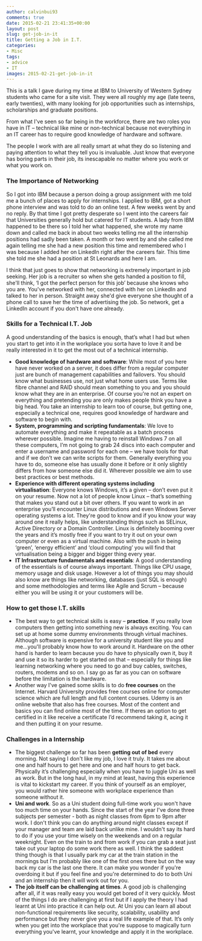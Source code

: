 ```yaml
---
author: calvinbui93
comments: true
date: 2015-02-21 23:41:35+00:00
layout: post
slug: get-job-in-it
title: Getting a Job in I.T.
categories:
- Misc
tags:
- advice
- IT
images: 2015-02-21-get-job-in-it
---
```


This is a talk I gave during my time at IBM to University of Western Sydney students who came for a site visit. They were all roughly my age (late teens, early twenties), with many looking for job opportunities such as internships, scholarships and graduate positions.

<!-- more -->

From what I've seen so far being in the workforce, there are two roles you have in IT – technical like mine or non-technical because not everything in an IT career has to require good knowledge of hardware and software.

The people I work with are all really smart at what they do so listening and paying attention to what they tell you is invaluable. Just know that everyone has boring parts in their job, its inescapable no matter where you work or what you work on.

### The Importance of Networking

So I got into IBM because a person doing a group assignment with me told me a bunch of places to apply for internships. I applied to IBM, got a short phone interview and was told to do an online test. A few weeks went by and no reply. By that time I got pretty desperate so I went into the careers fair that Universities generally hold but catered for IT students. A lady from IBM happened to be there so I told her what happened, she wrote my name down and called me back in about two weeks telling me all the internship positions had sadly been taken. A month or two went by and she called me again telling me she had a new position this time and remembered who I was because I added her on LinkedIn right after the careers fair. This time she told me she had a position at St Leonards and here I am.

I think that just goes to show that networking is extremely important in job seeking. Her job is a recruiter so when she gets handed a position to fill, she'll think, ‘I got the perfect person for this job’ because she knows who you are. You've networked with her, connected with her on LinkedIn and talked to her in person. Straight away she'd give everyone she thought of a phone call to save her the time of advertising the job. So network, get a LinkedIn account if you don't have one already.

### Skills for a Technical I.T. Job

A good understanding of the basics is enough, that’s what I had but when you start to get into it in the workplace you sorta have to love it and be really interested in it to get the most out of a technical internship.

* **Good knowledge of hardware and software**: While most of you here have never worked on a server, it does differ from a regular computer just are bunch of management capabilities and failovers. You should know what businesses use, not just what home users use. Terms like fibre channel and RAID should mean something to you and you should know what they are in an enterprise. Of course you're not an expert on everything and pretending you are only makes people think you have a big head. You take an internship to learn too of course, but getting one, especially a technical one, requires good knowledge of hardware and software to begin with.
* **System, programming and scripting fundamentals**: We love to automate everything and make it repeatable as a batch process wherever possible. Imagine me having to reinstall Windows 7 on all these computers, I’m not going to grab 24 discs into each computer and enter a username and password for each one – we have tools for that and if we don’t we can write scripts for them. Generally everything you have to do, someone else has usually done it before or it only slightly differs from how someone else did it. Wherever possible we aim to use best practices or best methods.
* **Experience with different operating systems including virtualisation**: Everyone knows Windows, it’s a given – don’t even put it on your resume. Now not a lot of people know Linux – that’s something that makes you stand out a bit over others. If you want to work in an enterprise you’ll encounter Linux distributions and even Windows Server operating systems a lot. They're good to know and if you know your way around one it really helps, like understanding things such as SELinux, Active Directory or a Domain Controller. Linux is definitely booming over the years and it’s mostly free if you want to try it out on your own computer or even as a virtual machine. Also with the push in being ‘green’, ‘energy efficient’ and ‘cloud computing’ you will find that virtualisation being a bigger and bigger thing every year.
* **IT Infrastructure fundamentals and essentials**: A good understanding of the essentials is of course always important. Things like CPU usage, memory usage and disk usage. However a lot of things you may should also know are things like networking, databases (just SQL is enough) and some methodologies and terms like Agile and Scrum – because either you will be using it or your customers will be.

### How to get those I.T. skills

* The best way to get technical skills is easy – **practice**. If you really love computers then getting into something new is always exciting. You can set up at home some dummy environments through virtual machines. Although software is expensive for a university student like you and me...you'll probably know how to work around it. Hardware on the other hand is harder to learn because you do have to physically own it, buy it and use it so its harder to get started on that – especially for things like learning networking where you need to go and buy cables, switches, routers, modems and so on. I say go as far as you can on software before the limitation is the hardware.
* Another way I've gained some skills is to do **free courses** on the Internet. Harvard University provides free courses online for computer science which are full length and full content courses. Udemy is an online website that also has free courses. Most of the content and basics you can find online most of the time. If theres an option to get certified in it like receive a certificate I’d recommend taking it, acing it and then putting it on your resume.

### Challenges in a Internship

* The biggest challenge so far has been **getting out of bed** every morning. Not saying I don't like my job, I love it truly. It takes me about one and half hours to get here and one and half hours to get back. Physically it’s challenging especially when you have to juggle Uni as well as work. But in the long haul, in my mind at least, having this experience is vital to kickstart my career. If you think of yourself as an employer, you would rather hire someone with workplace experience than someone without it.
* **Uni and work**. So as a Uni student doing full-time work you won't have too much time on your hands. Since the start of the year I've done three subjects per semester - both as night classes from 6pm to 9pm after work. I don't think you can do anything around night classes except if your manager and team are laid back unlike mine. I wouldn't say its hard to do if you use your time wisely on the weekends and on a regular weeknight. Even on the train to and from work if you can grab a seat just take out your laptop do some work there as well. I think the saddest thing though is that I usually park my car at the train station in the mornings but I'm probably like one of the first ones there but on the way back my car is the last one there. It can make you wonder if you're overdoing it but if you feel fine and you're determined to do to both Uni and an internship then it will work out for you.
* **The job itself can be challenging at times**. A good job is challenging after all, if it was really easy you would get bored of it very quickly. Most of the things I do are challenging at first but if I apply the theory I had learnt at Uni into practice it can help out. At Uni you can learn all about non-functional requirements like security, scalability, usability and performance but they never give you a real life example of that. It’s only when you get into the workplace that you're suppose to magically turn everything you've learnt, your knowledge and apply it in the workplace.
